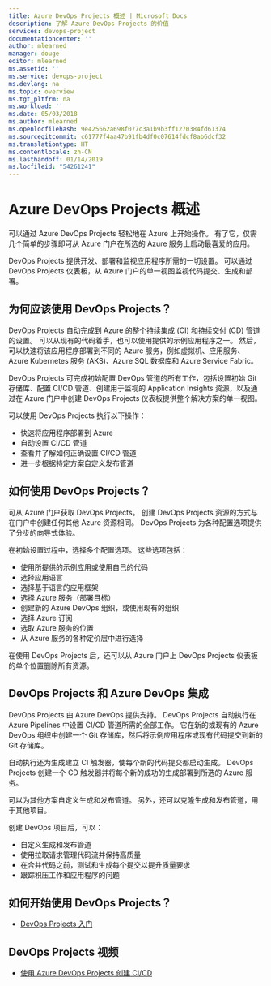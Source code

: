 ```yaml
---
title: Azure DevOps Projects 概述 | Microsoft Docs
description: 了解 Azure DevOps Projects 的价值
services: devops-project
documentationcenter: ''
author: mlearned
manager: douge
editor: mlearned
ms.assetid: ''
ms.service: devops-project
ms.devlang: na
ms.topic: overview
ms.tgt_pltfrm: na
ms.workload: ''
ms.date: 05/03/2018
ms.author: mlearned
ms.openlocfilehash: 9e425662a698f077c3a1b9b3ff1270384fd61374
ms.sourcegitcommit: c61777f4aa47b91fb4df0c07614fdcf8ab6dcf32
ms.translationtype: HT
ms.contentlocale: zh-CN
ms.lasthandoff: 01/14/2019
ms.locfileid: "54261241"
---
```

# <a name="overview-of-azure-devops-projects"></a>Azure DevOps Projects 概述

 可以通过 Azure DevOps Projects 轻松地在 Azure 上开始操作。 有了它，仅需几个简单的步骤即可从 Azure 门户在所选的 Azure 服务上启动最喜爱的应用。 

 DevOps Projects 提供开发、部署和监视应用程序所需的一切设置。 可以通过 DevOps Projects 仪表板，从 Azure 门户的单一视图监视代码提交、生成和部署。

## <a name="why-should-i-use-devops-projects"></a>为何应该使用 DevOps Projects？

  DevOps Projects 自动完成到 Azure 的整个持续集成 (CI) 和持续交付 (CD) 管道的设置。  可以从现有的代码着手，也可以使用提供的示例应用程序之一。 然后，可以快速将该应用程序部署到不同的 Azure 服务，例如虚拟机、应用服务、Azure Kubernetes 服务 (AKS)、Azure SQL 数据库和 Azure Service Fabric。  

  DevOps Projects 可完成初始配置 DevOps 管道的所有工作，包括设置初始 Git 存储库、配置 CI/CD 管道、创建用于监视的 Application Insights 资源，以及通过在 Azure 门户中创建 DevOps Projects 仪表板提供整个解决方案的单一视图。

可以使用 DevOps Projects 执行以下操作：

* 快速将应用程序部署到 Azure
* 自动设置 CI/CD 管道
* 查看并了解如何正确设置 CI/CD 管道
* 进一步根据特定方案自定义发布管道

## <a name="how-do-i-use-devops-projects"></a>如何使用 DevOps Projects？

  可从 Azure 门户获取 DevOps Projects。 创建 DevOps Projects 资源的方式与在门户中创建任何其他 Azure 资源相同。 DevOps Projects 为各种配置选项提供了分步的向导式体验。  

在初始设置过程中，选择多个配置选项。 这些选项包括：

* 使用所提供的示例应用或使用自己的代码
* 选择应用语言
* 选择基于语言的应用框架
* 选择 Azure 服务（部署目标）
* 创建新的 Azure DevOps 组织，或使用现有的组织 
* 选择 Azure 订阅
* 选取 Azure 服务的位置
* 从 Azure 服务的各种定价层中进行选择

在使用 DevOps Projects 后，还可以从 Azure 门户上 DevOps Projects 仪表板的单个位置删除所有资源。

## <a name="devops-projects-and-azure-devops-integration"></a>DevOps Projects 和 Azure DevOps 集成

DevOps Projects 由 Azure DevOps 提供支持。 DevOps Projects 自动执行在 Azure Pipelines 中设置 CI/CD 管道所需的全部工作。 它在新的或现有的 Azure DevOps 组织中创建一个 Git 存储库，然后将示例应用程序或现有代码提交到新的 Git 存储库。  

自动执行还为生成建立 CI 触发器，使每个新的代码提交都启动生成。 DevOps Projects 创建一个 CD 触发器并将每个新的成功的生成部署到所选的 Azure 服务。  

可以为其他方案自定义生成和发布管道。 另外，还可以克隆生成和发布管道，用于其他项目。

创建 DevOps 项目后，可以：

* 自定义生成和发布管道
* 使用拉取请求管理代码流并保持高质量
* 在合并代码之前，测试和生成每个提交以提升质量要求
* 跟踪积压工作和应用程序的问题

## <a name="how-do-i-start-using-devops-projects"></a>如何开始使用 DevOps Projects？

* [DevOps Projects 入门](https://docs.microsoft.com/azure/devops-project/azure-devops-project-github)

##  <a name="devops-projects-videos"></a>DevOps Projects 视频

* [使用 Azure DevOps Projects 创建 CI/CD](https://channel9.msdn.com/Events/Connect/2017/T174/player/)
